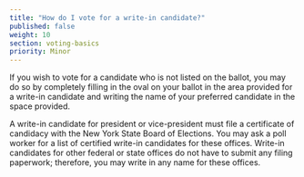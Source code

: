 ```yaml
---
title: "How do I vote for a write-in candidate?"
published: false
weight: 10
section: voting-basics
priority: Minor
---
```

If you wish to vote for a candidate who is not listed on the ballot, you may do so by completely filling in the oval on your ballot in the area provided for a write-in candidate and writing the name of your preferred candidate in the space provided.  

A write-in candidate for president or vice-president must file a certificate of candidacy with the New York State Board of Elections. You may ask a poll worker for a list of certified write-in candidates for these offices. Write-in candidates for other federal or state offices do not have to submit any filing paperwork; therefore, you may write in any name for these offices.  